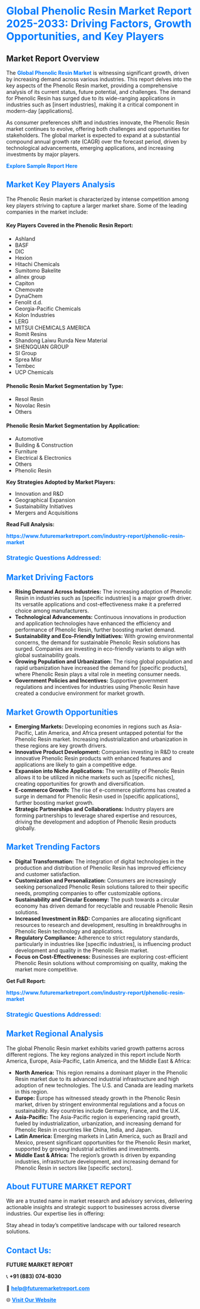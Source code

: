 <h1 style="color: #007BFF;">Global Phenolic Resin Market Report 2025-2033: Driving Factors, Growth Opportunities, and Key Players</h1>

<section id="overview">
<h2>Market Report Overview</h2>
<p>The <a href="https://www.futuremarketreport.com/industry-report/phenolic-resin-market" style="color: #007BFF; text-decoration: none;"><strong>Global Phenolic Resin Market</strong></a> is witnessing significant growth, driven by increasing demand across various industries. This report delves into the key aspects of the Phenolic Resin market, providing a comprehensive analysis of its current status, future potential, and challenges. The demand for Phenolic Resin has surged due to its wide-ranging applications in industries such as [insert industries], making it a critical component in modern-day [applications].</p>
<p>As consumer preferences shift and industries innovate, the Phenolic Resin market continues to evolve, offering both challenges and opportunities for stakeholders. The global market is expected to expand at a substantial compound annual growth rate (CAGR) over the forecast period, driven by technological advancements, emerging applications, and increasing investments by major players.</p>
</section>

<section id="overview">
<p><a href="https://www.futuremarketreport.com/request-sample/reportId=108046" style="color: #007BFF; text-decoration: none;"><strong>Explore Sample Report Here</strong></a></p>
</section>

<section id="key-players">
<h2 style="color: #007BFF;">Market Key Players Analysis</h2>
<p>The Phenolic Resin market is characterized by intense competition among key players striving to capture a larger market share. Some of the leading companies in the market include:</p>
<h4>Key Players Covered in the Phenolic Resin Report:</h4>
<ul><li>Ashland</li><li>BASF</li><li>DIC</li><li>Hexion</li><li>Hitachi Chemicals</li><li>Sumitomo Bakelite</li><li>allnex group</li><li>Capiton</li><li>Chemovate</li><li>DynaChem</li><li>Fenolit d.d.</li><li>Georgia-Pacific Chemicals</li><li>Kolon Industries</li><li>LERG</li><li>MITSUI CHEMICALS AMERICA</li><li>Romit Resins</li><li>Shandong Laiwu Runda New Material</li><li>SHENGQUAN GROUP</li><li>SI Group</li><li>Sprea Misr</li><li>Tembec</li><li>UCP Chemicals</li></ul>
<h4>Phenolic Resin Market Segmentation by Type:</h4>
<ul><li>Resol Resin</li><li>Novolac Resin</li><li>Others</li></ul>

<h4>Phenolic Resin Market Segmentation by Application:</h4>
<ul><li>Automotive</li><li>Building &amp; Construction</li><li>Furniture</li><li>Electrical &amp; Electronics</li><li>Others</li><li>Phenolic Resin</li></ul>
<p><strong>Key Strategies Adopted by Market Players:</strong></p>
<ul>
<li>Innovation and R&D</li>
<li>Geographical Expansion</li>
<li>Sustainability Initiatives</li>
<li>Mergers and Acquisitions</li>
</ul>
</section>

<section>
<p><strong>Read Full Analysis: </strong></p><a href="https://www.futuremarketreport.com/industry-report/phenolic-resin-market" style="color: #007BFF; text-decoration: none;"><strong>https://www.futuremarketreport.com/industry-report/phenolic-resin-market</strong></a>
<h3 style="color: #007BFF;">Strategic Questions Addressed:</h3>
</section>

<section id="driving-factors">
<h2 style="color: #007BFF;">Market Driving Factors</h2>
<ul>
<li><strong>Rising Demand Across Industries:</strong> The increasing adoption of Phenolic Resin in industries such as [specific industries] is a major growth driver. Its versatile applications and cost-effectiveness make it a preferred choice among manufacturers.</li>
<li><strong>Technological Advancements:</strong> Continuous innovations in production and application technologies have enhanced the efficiency and performance of Phenolic Resin, further boosting market demand.</li>
<li><strong>Sustainability and Eco-Friendly Initiatives:</strong> With growing environmental concerns, the demand for sustainable Phenolic Resin solutions has surged. Companies are investing in eco-friendly variants to align with global sustainability goals.</li>
<li><strong>Growing Population and Urbanization:</strong> The rising global population and rapid urbanization have increased the demand for [specific products], where Phenolic Resin plays a vital role in meeting consumer needs.</li>
<li><strong>Government Policies and Incentives:</strong> Supportive government regulations and incentives for industries using Phenolic Resin have created a conducive environment for market growth.</li>
</ul>
</section>

<section id="growth-opportunities">
<h2 style="color: #007BFF;">Market Growth Opportunities</h2>
<ul>
<li><strong>Emerging Markets:</strong> Developing economies in regions such as Asia-Pacific, Latin America, and Africa present untapped potential for the Phenolic Resin market. Increasing industrialization and urbanization in these regions are key growth drivers.</li>
<li><strong>Innovative Product Development:</strong> Companies investing in R&D to create innovative Phenolic Resin products with enhanced features and applications are likely to gain a competitive edge.</li>
<li><strong>Expansion into Niche Applications:</strong> The versatility of Phenolic Resin allows it to be utilized in niche markets such as [specific niches], creating opportunities for growth and diversification.</li>
<li><strong>E-commerce Growth:</strong> The rise of e-commerce platforms has created a surge in demand for Phenolic Resin used in [specific applications], further boosting market growth.</li>
<li><strong>Strategic Partnerships and Collaborations:</strong> Industry players are forming partnerships to leverage shared expertise and resources, driving the development and adoption of Phenolic Resin products globally.</li>
</ul>
</section>

<section id="trending-factors">
<h2 style="color: #007BFF;">Market Trending Factors</h2>
<ul>
<li><strong>Digital Transformation:</strong> The integration of digital technologies in the production and distribution of Phenolic Resin has improved efficiency and customer satisfaction.</li>
<li><strong>Customization and Personalization:</strong> Consumers are increasingly seeking personalized Phenolic Resin solutions tailored to their specific needs, prompting companies to offer customizable options.</li>
<li><strong>Sustainability and Circular Economy:</strong> The push towards a circular economy has driven demand for recyclable and reusable Phenolic Resin solutions.</li>
<li><strong>Increased Investment in R&D:</strong> Companies are allocating significant resources to research and development, resulting in breakthroughs in Phenolic Resin technology and applications.</li>
<li><strong>Regulatory Compliance:</strong> Adherence to strict regulatory standards, particularly in industries like [specific industries], is influencing product development and quality in the Phenolic Resin market.</li>
<li><strong>Focus on Cost-Effectiveness:</strong> Businesses are exploring cost-efficient Phenolic Resin solutions without compromising on quality, making the market more competitive.</li>
</ul>
</section>

<section>
<p><strong>Get Full Report: </strong></p><a href="https://www.futuremarketreport.com/industry-report/phenolic-resin-market" style="color: #007BFF; text-decoration: none;"><strong>https://www.futuremarketreport.com/industry-report/phenolic-resin-market</strong></a>
<h3 style="color: #007BFF;">Strategic Questions Addressed:</h3>
</section>


<section id="regional-analysis">
<h2 style="color: #007BFF;">Market Regional Analysis</h2>
<p>The global Phenolic Resin market exhibits varied growth patterns across different regions. The key regions analyzed in this report include North America, Europe, Asia-Pacific, Latin America, and the Middle East & Africa:</p>
<ul>
<li><strong>North America:</strong> This region remains a dominant player in the Phenolic Resin market due to its advanced industrial infrastructure and high adoption of new technologies. The U.S. and Canada are leading markets in this region.</li>
<li><strong>Europe:</strong> Europe has witnessed steady growth in the Phenolic Resin market, driven by stringent environmental regulations and a focus on sustainability. Key countries include Germany, France, and the U.K.</li>
<li><strong>Asia-Pacific:</strong> The Asia-Pacific region is experiencing rapid growth, fueled by industrialization, urbanization, and increasing demand for Phenolic Resin in countries like China, India, and Japan.</li>
<li><strong>Latin America:</strong> Emerging markets in Latin America, such as Brazil and Mexico, present significant opportunities for the Phenolic Resin market, supported by growing industrial activities and investments.</li>
<li><strong>Middle East & Africa:</strong> The region’s growth is driven by expanding industries, infrastructure development, and increasing demand for Phenolic Resin in sectors like [specific sectors].</li>
</ul>
</section>

<footer>
<h2 style="color: #007BFF;">About FUTURE MARKET REPORT</h2>
<p>We are a trusted name in market research and advisory services, delivering actionable insights and strategic support to businesses across diverse industries. Our expertise lies in offering:</p>

<p>Stay ahead in today’s competitive landscape with our tailored research solutions.</p>

<h2 style="color: #007BFF;">Contact Us:</h2>
<p><strong>FUTURE MARKET REPORT</strong></p>
<p>📞 <strong>+91 (883) 074-8030</strong></p>
<p>📧 <strong><a href="mailto:help@futuremarketreport.com" style="color: #007BFF;">help@futuremarketreport.com</a></strong></p>
<p>🌐 <strong><a href="https://www.futuremarketreport.com/" style="color: #007BFF;">Visit Our Website</a></strong></p>
</footer>